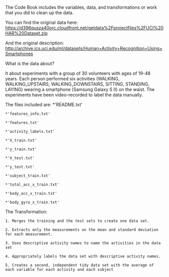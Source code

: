The Code Book includes the variables, data, and transformations or work that you did to clean up the data.

You can find the original data here: https://d396qusza40orc.cloudfront.net/getdata%2Fprojectfiles%2FUCI%20HAR%20Dataset.zip

And the original description: http://archive.ics.uci.edu/ml/datasets/Human+Activity+Recognition+Using+Smartphones

What is the data about?
 
  It about experiments with a group of 30 volunteers with ages of 19-48 years. 
  Each person performed six activities (WALKING, WALKING_UPSTAIRS, WALKING_DOWNSTAIRS, SITTING, STANDING, LAYING) wearing a smartphone (Samsung Galaxy S II) on the waist. 
  The experiments have been video-recorded to label the data manually. 

The files included are:
    *'README.txt'
    
    *'features_info.txt'
    
    *'features.txt'
    
    *'activity_labels.txt'
    
    *'X_train.txt'
    
    *'y_train.txt'
    
    *'X_test.txt'
    
    *'y_test.txt'
    
    *'subject_train.txt'
    
    *'total_acc_x_train.txt'
    
    *'body_acc_x_train.txt'
    
    *'body_gyro_x_train.txt'


 The Transformation:
 
    1. Merges the training and the test sets to create one data set.
    
    2. Extracts only the measurements on the mean and standard deviation for each measurement.
    
    3. Uses descriptive activity names to name the activities in the data set
    
    4. Appropriately labels the data set with descriptive activity names.
    
    5. Creates a second, independent tidy data set with the average of each variable for each activity and each subject

